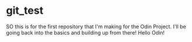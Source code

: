 # git_test
SO this is for the first repository that I'm making
for the Odin Project. I'll be going back into the basics and building up from there!
Hello Odin!
